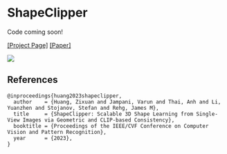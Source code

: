 # ShapeClipper

Code coming soon!

[[Project Page]](https://zixuanh.com/projects/shapeclipper.html)  [[Paper]](https://zixuanh.com/projects/cvpr2023-shapeclipper/paper.pdf)

![](teaser.gif)

## References
```
@inproceedings{huang2023shapeclipper,
  author    = {Huang, Zixuan and Jampani, Varun and Thai, Anh and Li, Yuanzhen and Stojanov, Stefan and Rehg, James M},
  title     = {ShapeClipper: Scalable 3D Shape Learning from Single-View Images via Geometric and CLIP-based Consistency},
  booktitle = {Proceedings of the IEEE/CVF Conference on Computer Vision and Pattern Recognition},
  year      = {2023},
}
```